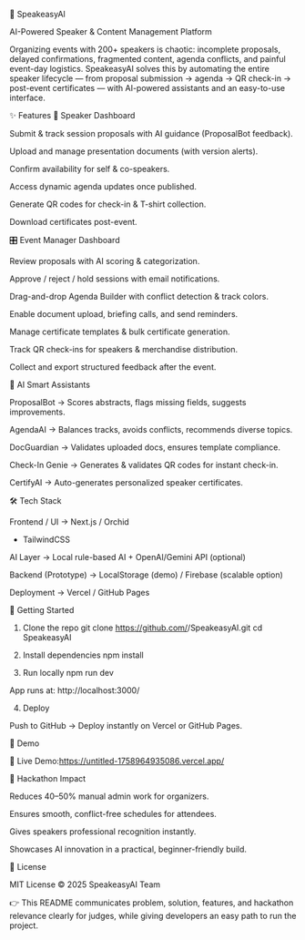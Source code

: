 🎤 SpeakeasyAI

AI-Powered Speaker & Content Management Platform

Organizing events with 200+ speakers is chaotic: incomplete proposals, delayed confirmations, fragmented content, agenda conflicts, and painful event-day logistics.
SpeakeasyAI solves this by automating the entire speaker lifecycle — from proposal submission → agenda → QR check-in → post-event certificates — with AI-powered assistants and an easy-to-use interface.

✨ Features
👤 Speaker Dashboard

Submit & track session proposals with AI guidance (ProposalBot feedback).

Upload and manage presentation documents (with version alerts).

Confirm availability for self & co-speakers.

Access dynamic agenda updates once published.

Generate QR codes for check-in & T-shirt collection.

Download certificates post-event.

🎛️ Event Manager Dashboard

Review proposals with AI scoring & categorization.

Approve / reject / hold sessions with email notifications.

Drag-and-drop Agenda Builder with conflict detection & track colors.

Enable document upload, briefing calls, and send reminders.

Manage certificate templates & bulk certificate generation.

Track QR check-ins for speakers & merchandise distribution.

Collect and export structured feedback after the event.

🤖 AI Smart Assistants

ProposalBot → Scores abstracts, flags missing fields, suggests improvements.

AgendaAI → Balances tracks, avoids conflicts, recommends diverse topics.

DocGuardian → Validates uploaded docs, ensures template compliance.

Check-In Genie → Generates & validates QR codes for instant check-in.

CertifyAI → Auto-generates personalized speaker certificates.

🛠️ Tech Stack

Frontend / UI → Next.js / Orchid
 + TailwindCSS

AI Layer → Local rule-based AI + OpenAI/Gemini API (optional)

Backend (Prototype) → LocalStorage (demo) / Firebase (scalable option)

Deployment → Vercel / GitHub Pages

🚀 Getting Started
1. Clone the repo
git clone https://github.com/<your-username>/SpeakeasyAI.git
cd SpeakeasyAI

2. Install dependencies
npm install

3. Run locally
npm run dev


App runs at: http://localhost:3000/

4. Deploy

Push to GitHub → Deploy instantly on Vercel or GitHub Pages.

📸 Demo

🔗 Live Demo:https://untitled-1758964935086.vercel.app/



🎯 Hackathon Impact

Reduces 40–50% manual admin work for organizers.

Ensures smooth, conflict-free schedules for attendees.

Gives speakers professional recognition instantly.

Showcases AI innovation in a practical, beginner-friendly build.




📜 License

MIT License © 2025 SpeakeasyAI Team

👉 This README communicates problem, solution, features, and hackathon relevance clearly for judges, while giving developers an easy path to run the project.
